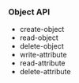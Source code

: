 ### Object API

- create-object
- read-object
- delete-object
- write-attribute
- read-attribute
- delete-attribute




